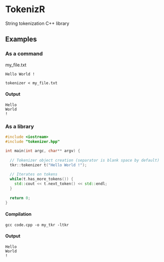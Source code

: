 # TokenizR

String tokenization C++ library

## Examples

### As a command

my_file.txt
```
Hello World !
```

```shell
tokenizer < my_file.txt
```

#### Output
```
Hello
World
!
```


### As a library

```c++
#include <iostream>
#include "tokenizer.hpp"

int main(int argc, char** argv) {
   
  // Tokenizer object creation (separator is blank space by default)
  tkr::tokenizer t("Hello World !");
  
  // Iterates on tokens
  while(t.has_more_tokens()) {
    std::cout << t.next_token() << std::endl;
  }
  
  return 0;
}
```
#### Compilation
```
gcc code.cpp -o my_tkr -ltkr
```
  
#### Output
```
Hello
World
!
```
  
  
  
